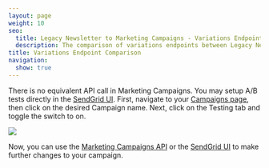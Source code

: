 ```yaml
---
layout: page
weight: 10
seo:
  title: Legacy Newsletter to Marketing Campaigns - Variations Endpoint Comparison
  description: The comparison of variations endpoints between Legacy Newsletter and Marketing Campaigns
title: Variations Endpoint Comparison
navigation:
  show: true
---
```



There is no equivalent API call in Marketing Campaigns. You may setup A/B tests directly in the [SendGrid UI](https://sendgrid.com/marketing_campaigns/ui/campaigns). First, navigate to your [Campaigns page](https://sendgrid.com/marketing_campaigns/ui/campaigns), then click on the desired Campaign name. Next, click on the Testing tab and toggle the switch to on.

![]({{root_url}}/images/nlv3_migration_ab_testing_ui.png)

Now, you can use the [Marketing Campaigns API](https://sendgrid.com/docs/API_Reference/api_v3.html) or the [SendGrid UI](https://sendgrid.com/marketing_campaigns/ui/campaigns) to make further changes to your campaign.
